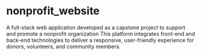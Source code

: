 # nonprofit_website
A full-stack web application developed as a capstone project to support and promote a nonprofit organization This platform integrates front-end and back-end technologies to deliver a responsive, user-friendly experience for donors, volunteers, and community members. 
